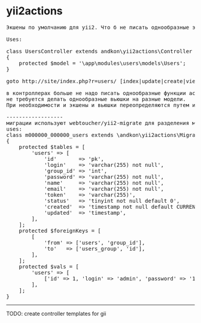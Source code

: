 yii2actions
===========
<pre>
Экшены по умолчанию для yii2. Что б не писать однообразные экшены и вьюшки к ним

Uses:

class UsersController extends andkon\yii2actions\Controller
{
    protected $model = '\app\modules\users\models\Users';
}

goto http://site/index.php?r=users/ [index|update|create|view]

в контроллерах больше не надо писать однообразные функции actionIndex, actionUpdate и тд.
не требуется делать однообразные вьюшки на разные модели.
При необходимости и экшены и вьюшки переопределяются путем их добавления.

------------------
миграции используют webtoucher/yii2-migrate для разделения миграций на модули
uses:
class m000000_000000_users extends \andkon\yii2actions\Migration
{
    protected $tables = [
        'users' => [
            'id'       => 'pk',
            'login'    => 'varchar(255) not null',
            'group_id' => 'int',
            'password' => 'varchar(255) not null',
            'name'     => 'varchar(255) not null',
            'email'    => 'varchar(255) not null',
            'token'    => 'varchar(255)',
            'status'   => 'tinyint not null default 0',
            'created'  => 'timestamp not null default CURRENT_TIMESTAMP',
            'updated'  => 'timestamp',
        ],
    ];
    protected $foreignKeys = [
        [
            'from' => ['users', 'group_id'],
            'to'   => ['users_group', 'id'],
        ],
    ];
    protected $vals = [
        'users' => [
            ['id' => 1, 'login' => 'admin', 'password' => '123', 'name' => 'Admin', 'status' => \app\modules\users\Helper::STATUS_ADMIN],
        ],
    ];
}
</pre>
------------------

TODO:
create controller templates for gii
